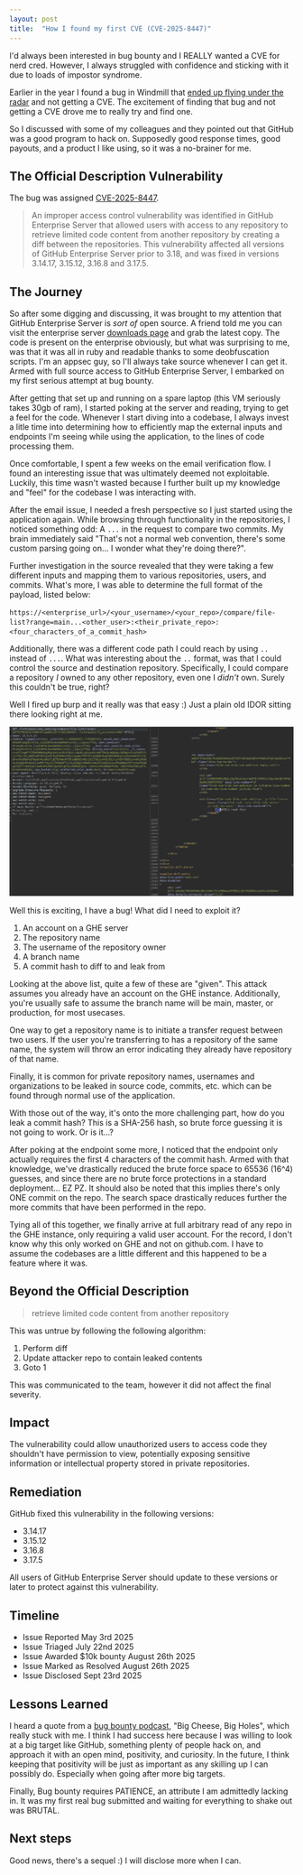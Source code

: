 ```yaml
---
layout: post
title:  "How I found my first CVE (CVE-2025-8447)"
---
```


I'd always been interested in bug bounty and I REALLY wanted a CVE for nerd cred. However, I always struggled with confidence and sticking with it due to loads of impostor syndrome.

Earlier in the year I found a bug in Windmill that [ended up flying under the radar](https://github.com/windmill-labs/windmill/commit/3c6d1029d19fc822c955681594e500ff0613fd89) and not getting a CVE. The excitement of finding that bug and not getting a CVE drove me to really try and find one. 

So I discussed with some of my colleagues and they pointed out that GitHub was a good program to hack on. Supposedly good response times, good payouts, and a product I like using, so it was a no-brainer for me.

## The Official Description Vulnerability

The bug was assigned [CVE-2025-8447](https://www.cve.org/cverecord?id=CVE-2025-8447). 

>An improper access control vulnerability was identified in GitHub Enterprise Server that allowed users with access to any repository to retrieve limited code content from another repository by creating a diff between the repositories. This vulnerability affected all versions of GitHub Enterprise Server prior to 3.18, and was fixed in versions 3.14.17, 3.15.12, 3.16.8 and 3.17.5.

## The Journey

So after some digging and discussing, it was brought to my attention that GitHub Enterprise Server is *sort of* open source. A friend told me you can visit the enterprise server [downloads page](https://docs.github.com/en/enterprise-server@latest/admin/all-releases) and grab the latest copy. The code is present on the enterprise obviously, but what was surprising to me, was that it was all in ruby and readable thanks to some deobfuscation scripts. I'm an appsec guy, so I'll always take source whenever I can get it. Armed with full source access to GitHub Enterprise Server, I embarked on my first serious attempt at bug bounty.

After getting that set up and running on a spare laptop (this VM seriously takes 30gb of ram), I started poking at the server and reading, trying to get a feel for the code. Whenever I start diving into a codebase, I always invest a litle time into determining how to efficiently map the external inputs and endpoints I'm seeing while using the application, to the lines of code processing them.

Once comfortable, I spent a few weeks on the email verification flow. I found an interesting issue that was ultimately deemed not exploitable. Luckily, this time wasn't wasted because I further built up my knowledge and "feel" for the codebase I was interacting with.

After the email issue, I needed a fresh perspective so I just started using the application again. While browsing through functionality in the repositories, I noticed something odd: A `...` in the request to compare two commits. My brain immediately said "That's not a normal web convention, there's some custom parsing going on... I wonder what they're doing there?".

Further investigation in the source revealed that they were taking a few different inputs and mapping them to various repositories, users, and commits.  What's more, I was able to determine the full format of the payload, listed below:

`https://<enterprise_url>/<your_username>/<your_repo>/compare/file-list?range=main...<other_user>:<their_private_repo>:<four_characters_of_a_commit_hash>`

Additionally, there was a different code path I could reach by using `..` instead of `...`. What was interesting about the `..` format, was that I could control the source and destination repository. Specifically, I could compare a repository *I* owned to any other repository, even one I *didn't* own. Surely this couldn't be true, right? 

Well I fired up burp and it really was that easy :) Just a plain old IDOR sitting there looking right at me.

![GitHub IDOR vulnerability](/images/gh_idor.png)

Well this is exciting, I have a bug! What did I need to exploit it?
1. An account on a GHE server
1. The repository name
1. The username of the repository owner
1. A branch name
1. A commit hash to diff to and leak from

Looking at the above list, quite a few of these are "given". This attack assumes you already have an account on the GHE instance. Additionally, you're usually safe to assume the branch name will be main, master, or production, for most usecases.

One way to get a repository name is to initiate a transfer request between two users. If the user you're transferring to has a repository of the same name, the system will throw an error indicating they already have repository of that name. 

Finally, it is common for private repository names, usernames and organizations to be leaked in source code, commits, etc. which can be found through normal use of the application.

With those out of the way, it's onto the more challenging part, how do you leak a commit hash? This is a SHA-256 hash, so brute force guessing it is not going to work. Or is it...? 

After poking at the endpoint some more, I noticed that the endpoint only actually requires the first 4 characters of the commit hash. Armed with that knowledge, we've drastically reduced the brute force space to 65536 (16^4) guesses, and since there are no brute force protections in a standard deployment... EZ PZ. It should also be noted that this implies there's only ONE commit on the repo. The search space drastically reduces further the more commits that have been performed in the repo.

Tying all of this together, we finally arrive at full arbitrary read of any repo in the GHE instance, only requiring a valid user account. For the record, I don't know why this only worked on GHE and not on github.com. I have to assume the codebases are a little different and this happened to be a feature where it was.

## Beyond the Official Description
> retrieve limited code content from another repository

This was untrue by following the following algorithm:

1. Perform diff
1. Update attacker repo to contain leaked contents
1. Goto 1

This was communicated to the team, however it did not affect the final severity.

## Impact

The vulnerability could allow unauthorized users to access code they shouldn't have permission to view, potentially exposing sensitive information or intellectual property stored in private repositories.

## Remediation

GitHub fixed this vulnerability in the following versions:
- 3.14.17
- 3.15.12
- 3.16.8
- 3.17.5

All users of GitHub Enterprise Server should update to these versions or later to protect against this vulnerability.

## Timeline

- Issue Reported May 3rd 2025
- Issue Triaged July 22nd 2025
- Issue Awarded $10k bounty August 26th 2025
- Issue Marked as Resolved August 26th 2025
- Issue Disclosed Sept 23rd 2025

## Lessons Learned

I heard a quote from a [bug bounty podcast](https://www.youtube.com/watch?v=yxc2jVKE-jo), "Big Cheese, Big Holes", which really stuck with me. I think I had success here because I was willing to look at a big target like GitHub, something plenty of people hack on, and approach it with an open mind, positivity, and curiosity. In the future, I think keeping that positivity will be just as important as any skilling up I can possibly do. Especially when going after more big targets.

Finally, Bug bounty requires PATIENCE, an attribute I am admittedly lacking in. It was my first real bug submitted and waiting for everything to shake out was BRUTAL.

## Next steps

Good news, there's a sequel :) I will disclose more when I can.
